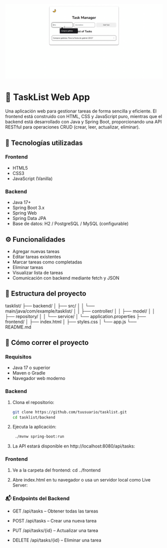 [![Proyect](tasklist.png)](https://youtu.be/aqK44rA_3Zg)

# 📝 TaskList Web App

Una aplicación web para gestionar tareas de forma sencilla y eficiente. El frontend está construido con HTML, CSS y JavaScript puro, mientras que el backend está desarrollado con Java y Spring Boot, proporcionando una API RESTful para operaciones CRUD (crear, leer, actualizar, eliminar).

## 🚀 Tecnologías utilizadas

### Frontend
- HTML5
- CSS3
- JavaScript (Vanilla)

### Backend
- Java 17+
- Spring Boot 3.x
- Spring Web
- Spring Data JPA
- Base de datos: H2 / PostgreSQL / MySQL (configurable)

## ⚙️ Funcionalidades

- Agregar nuevas tareas
- Editar tareas existentes
- Marcar tareas como completadas
- Eliminar tareas
- Visualizar lista de tareas
- Comunicación con backend mediante fetch y JSON

## 📂 Estructura del proyecto

tasklist/
├── backend/
│ ├── src/
│ │ └── main/java/com/example/tasklist/
│ │ ├── controller/
│ │ ├── model/
│ │ ├── repository/
│ │ └── service/
│ └── application.properties
├── frontend/
│ ├── index.html
│ ├── styles.css
│ └── app.js
└── README.md


## 🧪 Cómo correr el proyecto

### Requisitos

- Java 17 o superior
- Maven o Gradle
- Navegador web moderno

### Backend

1. Clona el repositorio:
   ```bash
   git clone https://github.com/tuusuario/tasklist.git
   cd tasklist/backend

2. Ejecuta la aplicación:
   ```bash
    ./mvnw spring-boot:run

3. La API estará disponible en http://localhost:8080/api/tasks:

### Frontend

1. Ve a la carpeta del frontend:
  cd ../frontend

2. Abre index.html en tu navegador o usa un servidor local como Live Server:

### 📬 Endpoints del Backend
- GET /api/tasks – Obtener todas las tareas

- POST /api/tasks – Crear una nueva tarea

- PUT /api/tasks/{id} – Actualizar una tarea

- DELETE /api/tasks/{id} – Eliminar una tarea